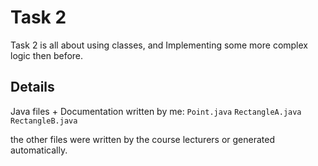 # Task 2
Task 2 is all about using classes, and Implementing some more complex logic then before.

## Details

Java files + Documentation written by me:
`Point.java`
`RectangleA.java`
`RectangleB.java`


the other files were written by the course lecturers or generated automatically.
